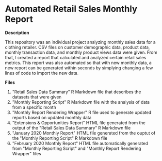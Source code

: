 # Automated Retail Sales Monthly Report

**Description**

This repository was an individual project analyzing monthly sales data for a clothing retailer. CSV files on customer demographic data, product data, monthly transaction data, and monthly product views data were given. From that, I created a report that calculated and analyzed certain retail sales metrics. This report was also automated so that with new monthly data, a new report can be generated within seconds by simplying changing a few lines of code to import the new data. 

**Files**
1. "Retail Sales Data Summary" R Markdown file that describes the datasets that were given
2. "Monthly Reporting Script" R Markdown file with the analysis of data from a specific month
3. "Monthly Report Rendering Wrapper" R file used to generate updated reports based on updated monthly data
4. "Extensions & Opportunities Report" HTML file generated from the output of the "Retail Sales Data Summary" R Markdown file
5. "January 2020 Monthly Report" HTML file generated from the ouptut of the "Monthly Reporting Script" R Markdown file
6. "February 2020 Monthly Report" HTML file automatically generated from "Monthly Reporting Script" and "Monthly Report Rendering Wrapper" files
